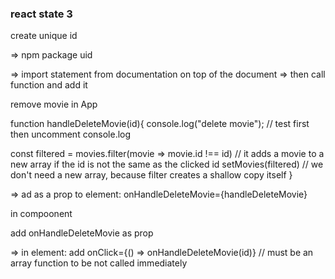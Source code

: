 ### react state 3

create unique id

=> npm package uid

=> import statement from documentation on top of the document
=> then call function and add it

remove movie in App

function handleDeleteMovie(id){
console.log("delete movie"); // test first then uncomment console.log

const filtered = movies.filter(movie => movie.id !== id) // it adds a movie to a new array if the id is not the same as the clicked id
setMovies(filtered) // we don't need a new array, because filter creates a shallow copy itself
}

=> ad as a prop to element:
onHandleDeleteMovie={handleDeleteMovie}

in compoonent

add onHandleDeleteMovie as prop

=> in element: add onClick={() => onHandleDeleteMovie(id)} // must be an array function to be not called immediately
